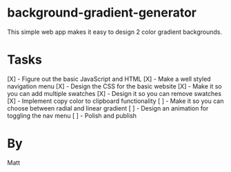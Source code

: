 # background-gradient-generator

This simple web app makes it easy to design 2 color gradient backgrounds.

# Tasks

[X] - Figure out the basic JavaScript and HTML
[X] - Make a well styled navigation menu
[X] - Design the CSS for the basic website
[X] - Make it so you can add multiple swatches
[X] - Design it so you can remove swatches
[X] - Implement copy color to clipboard functionality
[ ] - Make it so you can choose between radial and linear gradient
[ ] - Design an animation for toggling the nav menu
[ ] - Polish and publish

# By

Matt
